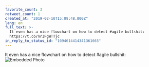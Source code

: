 ```yaml
---
favorite_count: 3
retweet_count: 1
created_at: "2019-02-10T15:09:48.000Z"
lang: en
full_text: >-
  It even has a nice flowchart on how to detect #agile bullshit:
  https://t.co/nrIFgWTTjc
in_reply_to_status_id: "1094614414341361665"
---
```


It even has a nice flowchart on how to detect #agile bullshit:
![Embedded Photo](https://twitter-media-coderbyheart.s3.eu-north-1.amazonaws.com/1094614415591256065-DzDZ8m0WoAIBlO7.jpg)
